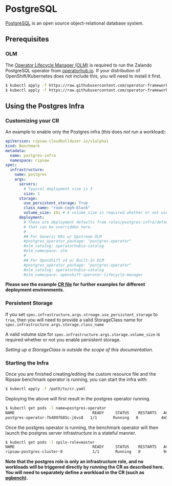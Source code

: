 # PostgreSQL

[PostgreSQL](https://www.postgresql.org/) is an open source object-relational database system.

## Prerequisites
### OLM
The [Operator Lifecycle Manager (OLM)](https://github.com/operator-framework/operator-lifecycle-manager/blob/master/Documentation/install/install.md) is required to run the Zalando PostgreSQL operator from [operatorhub.io](https://operatorhub.io). If your distribution of OpenShift/Kubernetes does not include this, you will need to install it first.

```bash
$ kubectl apply -f https://raw.githubusercontent.com/operator-framework/operator-lifecycle-manager/master/deploy/upstream/quickstart/crds.yaml
$ kubectl apply -f https://raw.githubusercontent.com/operator-framework/operator-lifecycle-manager/master/deploy/upstream/quickstart/olm.yaml
```

## Using the Postgres Infra

### Customizing your CR

An example to enable only the Postgres infra (this does _not_ run a workload):

```yaml
apiVersion: ripsaw.cloudbulldozer.io/v1alpha1
kind: Benchmark
metadata:
  name: postgres-infra
  namespace: ripsaw
spec:
  infrastructure:
    name: postgres
    args:
      servers:
        # Typical deployment size is 3
        size: 1
      storage:
        use_persistent_storage: True
        class_name: "rook-ceph-block"
        volume_size: 1Gi # A volume_size is required whether or not use_persistent_storage is True
      deployment:
        # These are deployment defaults from roles/postgres-infra/defaults
        # that can be overridden here.
        #
        ## For Generic K8s w/ Upstream OLM
        #postgres_operator_package: "postgres-operator"
        #olm_catalog: operatorhubio-catalog
        #olm_namespace: olm
        #
        ## For OpenShift v4 w/ Built-In OLM
        #postgres_operator_package: "postgres-operator"
        #olm_catalog: operatorhubio-catalog
        #olm_namespace: openshift-operator-lifecycle-manager

```

**Please see the example [CR file](../resources/crds/ripsaw_v1alpha1_postgres_cr.yaml) for further examples for different deployment environments.**

### Persistent Storage
If you set `spec.infrastructure.args.stroage.use_persistent_storage` to `true`, then you will need to provide a valid
StorageClass name for `spec.infrastructure.args.storage.class_name`

A valid volume size for `spec.infrastructure.args.storage.volume_size` is required whether or not you enable persistent storage.

*Setting up a StorageClass is outside the scope of this documentation.*

### Starting the Infra
Once you are finished creating/editing the custom resource file and the Ripsaw benchmark operator is running, you can start the infra with:

```bash
$ kubectl apply -f /path/to/cr.yaml
```

Deploying the above will first result in the postgres operator running.

```bash
$ kubectl get pods -l name=postgres-operator
NAME                                  READY     STATUS    RESTARTS   AGE
postgres-operator-7b489f685c-j6vs8   1/1       Running   0          4m59s
```

Once the postgres operator is running, the benchmark operator will then launch the postgres
server infrastructure in a stateful manner.

```bash
$ kubectl get pods -l spilo-role=master
NAME                                  READY     STATUS    RESTARTS   AGE
ripsaw-postgres-cluster-0             1/1       Running   0          9m58s
```

**Note that the postgres role is only an infrastructure role, and no workloads will be triggered directly
by running the CR as described here. You will need to separately define a workload in the CR (such as [pgbench](TODO)).**

